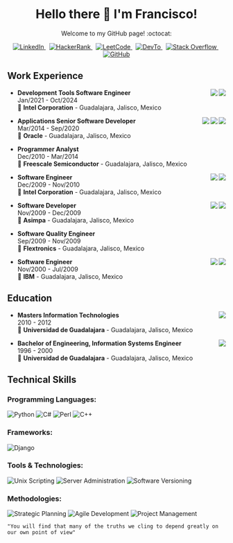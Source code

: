 <!--

# Hello there

**frantizek/frantizek** is a ✨ _special_ ✨ repository because its `README.md` (this file) appears on your GitHub profile.

Here are some ideas to get you started:

- 🔭 I’m currently working on ...
- 🌱 I’m currently learning ...
- 👯 I’m looking to collaborate on ...
- 🤔 I’m looking for help with ...
- 💬 Ask me about ...
- 📫 How to reach me: ...
- 😄 Pronouns: ...
- ⚡ Fun fact: ...

"You will find that many of the truths we cling to depend greatly on our own point of view" 

“Overwhelming odds, tough target, scant chance of survival, business as usual for Rogue Squadron.” 

"Do or do not. There is no try."

-->

<h1 align="center">
  Hello there 👋 I'm Francisco!
</h1>

<p align="center">
  Welcome to my GitHub page! :octocat:
</p>

<p align="center">
  <a href="https://www.linkedin.com/in/fruvalc/" target="_blank" title="LinkedIn">
    <img alt="LinkedIn" src="https://img.shields.io/badge/linkedin-%230077B5.svg?&style=for-the-badge&logo=linkedin&logoColor=white" />
  </a>&nbsp;
  <a href="https://www.hackerrank.com/frantizek/" target="_blank" title="HackerRank">
    <img alt="HackerRank" src="https://img.shields.io/badge/-Hackerrank-2EC866?style=for-the-badge&logo=HackerRank&logoColor=white" />
  </a>&nbsp;
  <a href="https://leetcode.com/frantizek/" target="_blank" title="LeetCode">
    <img alt="LeetCode" src="https://img.shields.io/badge/-LeetCode-FFA116?style=for-the-badge&logo=LeetCode&logoColor=black" />
  </a>&nbsp;
  <a href="https://dev.to/frantizek/" target="_blank" title="Dev.to">
    <img alt="DevTo" src="https://img.shields.io/badge/dev.to-0A0A0A?style=for-the-badge&logo=devdotto&logoColor=white" />
  </a>&nbsp;
  <a href="https://stackoverflow.com/users/14416831/frantizek" target="_blank" title="Stack Overflow">
    <img alt="Stack Overflow" src="https://img.shields.io/badge/Stack_Overflow-FE7A16?style=for-the-badge&logo=stack-overflow&logoColor=white" />
  </a>&nbsp;
  <a class="social-badge" href="https://github.com/frantizek" target="_blank" title="GitHub">
  <img alt="GitHub" src="https://img.shields.io/badge/GitHub-100000?style=for-the-badge&logo=github&logoColor=white" />
  </a>
</p>


## Work Experience

<img align="right" src="https://img.shields.io/badge/C%23-239120?style=for-the-badge&logo=c-sharp&logoColor=white" />
<img align="right" src="https://img.shields.io/badge/Python-3776AB?style=for-the-badge&logo=python&logoColor=white" />

- **Development Tools Software Engineer**\
Jan/2021 - Oct/2024\
📍 **Intel Corporation** - Guadalajara, Jalisco, Mexico

<img align="right" src="https://img.shields.io/badge/Perl-39457E?style=for-the-badge&logo=perl&logoColor=white" />
<img align="right" src="https://img.shields.io/badge/Shell_Script-121011?style=for-the-badge&logo=gnu-bash&logoColor=white" />
<img align="right" src="https://img.shields.io/badge/Python-14354C?style=for-the-badge&logo=python&logoColor=white" />

- **Applications Senior Software Developer**\
Mar/2014 - Sep/2020\
📍 **Oracle** - Guadalajara, Jalisco, Mexico


- **Programmer Analyst**\
Dec/2010 - Mar/2014\
📍 **Freescale Semiconductor** - Guadalajara, Jalisco, Mexico

<img align="right" src="https://img.shields.io/badge/Perl-39457E?style=for-the-badge&logo=perl&logoColor=white" />
<img align="right" src="https://img.shields.io/badge/VIM-%2311AB00.svg?&style=for-the-badge&logo=vim&logoColor=white" />

- **Software Engineer**\
Dec/2009 - Nov/2010\
📍 **Intel Corporation** - Guadalajara, Jalisco, Mexico

<img align="right" src="https://img.shields.io/badge/Java-ED8B00?style=for-the-badge&logo=openjdk&logoColor=white" />
<img align="right" src="https://img.shields.io/badge/Joomla-5091CD?style=for-the-badge&logo=joomla&logoColor=white" />

- **Software Developer**\
Nov/2009 - Dec/2009\
📍 **Asimpa** - Guadalajara, Jalisco, Mexico


- **Software Quality Engineer**\
Sep/2009 - Nov/2009\
📍 **Flextronics** - Guadalajara, Jalisco, Mexico


<img align="right" src="https://img.shields.io/badge/Perl-39457E?style=for-the-badge&logo=perl&logoColor=white" />
<img align="right" src="https://img.shields.io/badge/Shell_Script-121011?style=for-the-badge&logo=gnu-bash&logoColor=white" />

- **Software Engineer**\
Nov/2000 - Jul/2009\
📍 **IBM** - Guadalajara, Jalisco, Mexico

## Education


<img align="right" src="https://img.shields.io/badge/Universidad_de_Guadalajara-CUCEA-4682b4" />
                                                                                                      
- **Masters Information Technologies**\
2010 - 2012\
📍 **Universidad de Guadalajara** - Guadalajara, Jalisco, Mexico

<img align="right" src="https://img.shields.io/badge/Universidad_de_Guadalajara-CUCEI-orange" />

- **Bachelor of Engineering, Information Systems Engineer**\
1996 - 2000\
📍 **Universidad de Guadalajara** - Guadalajara, Jalisco, Mexico

## Technical Skills

### Programming Languages: 
<img
  alt="Python"
  src="https://img.shields.io/badge/Python-3.10-%233775A9.svg?&style=for-the-badge&logo=python&logoColor=%23FFD43B"
/>
<img
  alt="C#"
  src="https://img.shields.io/badge/C%23-9.0-%23239120.svg?&style=for-the-badge&logo=c-sharp&logoColor=white"
/>
<img
  alt="Perl"
  src="https://img.shields.io/badge/Perl-5.34-%2300457C.svg?&style=for-the-badge&logo=perl&logoColor=white"
/>
<img
  alt="C++"
  src="https://img.shields.io/badge/C%2B%2B-17-%2300599C.svg?&style=for-the-badge&logo=c%2B%2B&logoColor=white"
/>
### Frameworks: 
<img
  alt="Django"
  src="https://img.shields.io/badge/Django-4.0-%23092E20.svg?&style=for-the-badge&logo=django&logoColor=white"
/>
### Tools & Technologies: 
<img
  alt="Unix Scripting"
  src="https://img.shields.io/badge/Unix%20Scripting-Bash-%234EAA25.svg?&style=for-the-badge&logo=gnu-bash&logoColor=white"
/>
<img
  alt="Server Administration"
  src="https://img.shields.io/badge/Server%20Administration-Linux-%23FCC624.svg?&style=for-the-badge&logo=linux&logoColor=black"
/>
<img
  alt="Software Versioning"
  src="https://img.shields.io/badge/Software%20Versioning-Git-%23F05032.svg?&style=for-the-badge&logo=git&logoColor=white"
/>
### Methodologies: 
<img
  alt="Strategic Planning"
  src="https://img.shields.io/badge/Strategic%20Planning-Trello-%2300749E.svg?&style=for-the-badge&logo=trello&logoColor=white"
/>
<img
  alt="Agile Development"
  src="https://img.shields.io/badge/Agile%20Development-Jira-%230052CC.svg?&style=for-the-badge&logo=jira&logoColor=white"
/> 
<img
  alt="Project Management"
  src="https://img.shields.io/badge/Project%20Management-Asana-%232F8EEB.svg?&style=for-the-badge&logo=asana&logoColor=white"
/>



``` 
"You will find that many of the truths we cling to depend greatly on our own point of view" 
```
